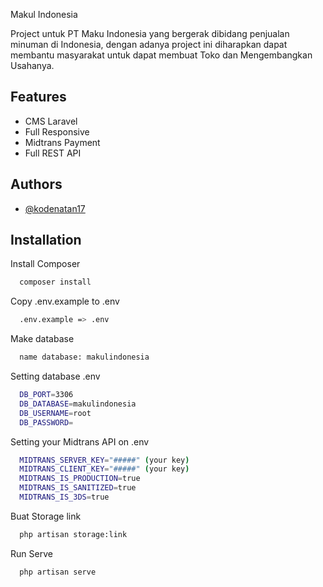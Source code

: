 
Makul Indonesia

Project untuk PT Maku Indonesia yang bergerak dibidang penjualan minuman di Indonesia, dengan adanya project ini diharapkan dapat membantu masyarakat untuk dapat membuat Toko dan Mengembangkan Usahanya.


## Features

- CMS Laravel
- Full Responsive
- Midtrans Payment
- Full REST API


## Authors

- [@kodenatan17](https://www.github.com/kodenatan17)


## Installation

Install Composer

```bash
  composer install
```

Copy .env.example to .env

```bash
  .env.example => .env
```

Make database

```bash
  name database: makulindonesia
```

Setting database .env

```bash
  DB_PORT=3306
  DB_DATABASE=makulindonesia
  DB_USERNAME=root
  DB_PASSWORD=
```
Setting your Midtrans API on .env
```bash
  MIDTRANS_SERVER_KEY="#####" (your key)
  MIDTRANS_CLIENT_KEY="#####" (your key)
  MIDTRANS_IS_PRODUCTION=true
  MIDTRANS_IS_SANITIZED=true
  MIDTRANS_IS_3DS=true
```

Buat Storage link

```bash
  php artisan storage:link
```

Run Serve

```bash
  php artisan serve
```
